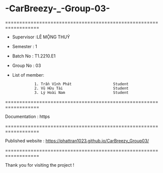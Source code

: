 # -CarBreezy-_-Group-03-
==================================================================

+ Supervisor                                        :LÊ MỘNG THUÝ

+ Semester                                          : 1

+ Batch No                                          : T1.2210.E1

+ Group No                                          : 03

+ List of member:

                1. Trần Vĩnh Phát                   Student
                2. Vũ Hữu Tài                       Student
                3. Lý Hoài Nam                      Student

==================================================================

Documentation : https

==================================================================

Published website : https://phattran1023.github.io/CarBreezy_Group03/

==================================================================

Thank you for visiting the project !